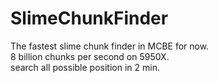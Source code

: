 # SlimeChunkFinder
The fastest slime chunk finder in MCBE for now.  
8 billion chunks per second on 5950X.  
search all possible position in 2 min.
